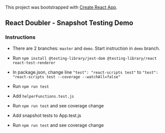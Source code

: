 This project was bootstrapped with [Create React App](https://github.com/facebook/create-react-app).

## React Doubler - Snapshot Testing Demo

### Instructions

- There are 2 branches: `master` and `demo`. Start instruction in `demo` branch.

- Run `npm install @testing-library/jest-dom @testing-library/react react-test-renderer`

- In package.json, change line `"test": "react-scripts test"` to `"test": "react-scripts test --coverage --watchAll=false"`

- Run `npm run test`

- Add `helperFunctions.test.js`

- Run `npm run test` and see coverage change

- Add snapshot tests to App.test.js

- Run `npm run test` and see coverage change
